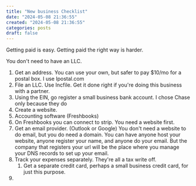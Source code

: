 ```yaml
---
title: "New business Checklist"
date: "2024-05-08 21:36:55"  
created: "2024-05-08 21:36:55"
categories: posts  
draft: false
---
```

Getting paid is easy. Getting paid the right way is harder. 

You don't need to have an LLC. 



1. Get an address. You can use your own, but safer to pay $10/mo for a postal box. I use Ipostal.com
2. File an LLC. Use Incfile. Get it done right if you're doing this business with a partner. 
3. Using the EIN, go register a small business bank account. I chose Chase only because they do 
4. Create a website. 
6. Accounting software (Freshbooks)
7. On Freshbooks you can connect to strip. You need a website first. 
8. Get an email provider. (Outlook or Google) You don't need a website to do email, but you do need a domain. You can have anyone host your website, anyone register your name, and anyone do your email. But the company that registers your url will be the place where you manage your DNS records to set up your email. 
9. Track your expenses separately. They're all a tax write off. 
	1. Get a separate credit card, perhaps a small business credit card, for just this purpose. 
10. 
